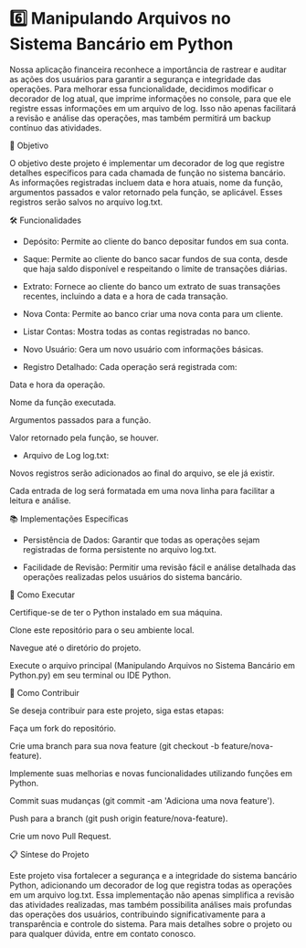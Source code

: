 # 6️⃣ Manipulando Arquivos no Sistema Bancário em Python

Nossa aplicação financeira reconhece a importância de rastrear e auditar as ações dos usuários para garantir a segurança e integridade das operações. Para melhorar essa funcionalidade, decidimos modificar o decorador de log atual, que imprime informações no console, para que ele registre essas informações em um arquivo de log. Isso não apenas facilitará a revisão e análise das operações, mas também permitirá um backup contínuo das atividades.

🎯 Objetivo

O objetivo deste projeto é implementar um decorador de log que registre detalhes específicos para cada chamada de função no sistema bancário. As informações registradas incluem data e hora atuais, nome da função, argumentos passados e valor retornado pela função, se aplicável. Esses registros serão salvos no arquivo log.txt.

🛠️ Funcionalidades

- Depósito: Permite ao cliente do banco depositar fundos em sua conta.

- Saque: Permite ao cliente do banco sacar fundos de sua conta, desde que haja saldo disponível e respeitando o limite de transações diárias.

- Extrato: Fornece ao cliente do banco um extrato de suas transações recentes, incluindo a data e a hora de cada transação.

- Nova Conta: Permite ao banco criar uma nova conta para um cliente.

- Listar Contas: Mostra todas as contas registradas no banco.

- Novo Usuário: Gera um novo usuário com informações básicas.

- Registro Detalhado: Cada operação será registrada com:

Data e hora da operação.

Nome da função executada.

Argumentos passados para a função.

Valor retornado pela função, se houver.

- Arquivo de Log log.txt:

Novos registros serão adicionados ao final do arquivo, se ele já existir.

Cada entrada de log será formatada em uma nova linha para facilitar a leitura e análise.

📚 Implementações Específicas

- Persistência de Dados: Garantir que todas as operações sejam registradas de forma persistente no arquivo log.txt.
  
- Facilidade de Revisão: Permitir uma revisão fácil e análise detalhada das operações realizadas pelos usuários do sistema bancário.

📝 Como Executar

Certifique-se de ter o Python instalado em sua máquina.

Clone este repositório para o seu ambiente local.

Navegue até o diretório do projeto.

Execute o arquivo principal (Manipulando Arquivos no Sistema Bancário em Python.py) em seu terminal ou IDE Python.

🤝 Como Contribuir

Se deseja contribuir para este projeto, siga estas etapas:

Faça um fork do repositório.

Crie uma branch para sua nova feature (git checkout -b feature/nova-feature).

Implemente suas melhorias e novas funcionalidades utilizando funções em Python.

Commit suas mudanças (git commit -am 'Adiciona uma nova feature').

Push para a branch (git push origin feature/nova-feature).

Crie um novo Pull Request.

📋 Síntese do Projeto

Este projeto visa fortalecer a segurança e a integridade do sistema bancário Python, adicionando um decorador de log que registra todas as operações em um arquivo log.txt. Essa implementação não apenas simplifica a revisão das atividades realizadas, mas também possibilita análises mais profundas das operações dos usuários, contribuindo significativamente para a transparência e controle do sistema. Para mais detalhes sobre o projeto ou para qualquer dúvida, entre em contato conosco.
